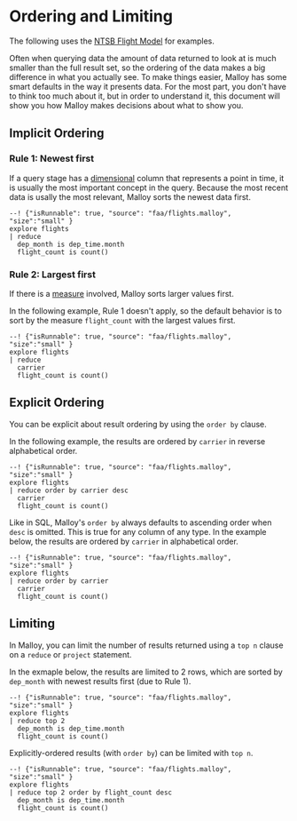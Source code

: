 # Ordering and Limiting

The following uses the [NTSB Flight Model](../examples/faa.md) for examples.

Often when querying data the amount of data returned to look at is much smaller than the full result set, so the ordering of the data makes a big difference in what you actually see. To make things easier, Malloy has some smart defaults in the way it presents data.  For the most part, you don't have to think too much about it, but in order to understand it, this document will show you how Malloy makes decisions about what to show you.


## Implicit Ordering

### Rule 1: Newest first
If a query stage has a [dimensional](fields.md#dimensions) column that represents a point in time, it is usually the most
important concept in the query.  Because the most recent data is usally the most relevant, Malloy sorts the newest data first.

```malloy
--! {"isRunnable": true, "source": "faa/flights.malloy", "size":"small" }
explore flights
| reduce
  dep_month is dep_time.month
  flight_count is count()
```

### Rule 2: Largest first
If there is a [measure](fields.md#measures) involved, Malloy sorts larger values first.

In the following example, Rule 1 doesn't apply, so the default behavior is to sort by the measure `flight_count` with the largest values first.

```malloy
--! {"isRunnable": true, "source": "faa/flights.malloy", "size":"small" }
explore flights
| reduce
  carrier
  flight_count is count()
```

## Explicit Ordering

You can be explicit about result ordering by using the `order by` clause.

In the following example, the results are ordered by `carrier` in reverse alphabetical order.

```malloy
--! {"isRunnable": true, "source": "faa/flights.malloy", "size":"small" }
explore flights
| reduce order by carrier desc
  carrier
  flight_count is count()
```

Like in SQL, Malloy's `order by` always defaults to ascending order when `desc` is omitted. This is true for any column of any type. In the example below,
the results are ordered by `carrier` in alphabetical order.

```malloy
--! {"isRunnable": true, "source": "faa/flights.malloy", "size":"small" }
explore flights
| reduce order by carrier
  carrier
  flight_count is count()
```

## Limiting

In Malloy, you can limit the number of results returned using a `top n` clause on a `reduce` or `project` statement.

In the exmaple below, the results are limited to 2 rows, which are sorted by `dep_month` with newest results first (due to Rule 1).

```malloy
--! {"isRunnable": true, "source": "faa/flights.malloy", "size":"small" }
explore flights
| reduce top 2
  dep_month is dep_time.month
  flight_count is count()
```

Explicitly-ordered results (with `order by`) can be limited with `top n`.

```malloy
--! {"isRunnable": true, "source": "faa/flights.malloy", "size":"small" }
explore flights
| reduce top 2 order by flight_count desc
  dep_month is dep_time.month
  flight_count is count()
```
